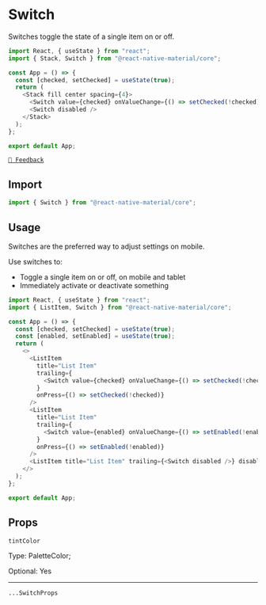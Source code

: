 # Switch

Switches toggle the state of a single item on or off.

```js with-preview
import React, { useState } from "react";
import { Stack, Switch } from "@react-native-material/core";

const App = () => {
  const [checked, setChecked] = useState(true);
  return (
    <Stack fill center spacing={4}>
      <Switch value={checked} onValueChange={() => setChecked(!checked)} />
      <Switch disabled />
    </Stack>
  );
};

export default App;
```

[`💬 Feedback`](https://github.com/yamankatby/react-native-material/labels/component%3A%20Switch)

## Import

```js
import { Switch } from "@react-native-material/core";
```

## Usage

Switches are the preferred way to adjust settings on mobile.

Use switches to:

- Toggle a single item on or off, on mobile and tablet
- Immediately activate or deactivate something

```js with-preview
import React, { useState } from "react";
import { ListItem, Switch } from "@react-native-material/core";

const App = () => {
  const [checked, setChecked] = useState(true);
  const [enabled, setEnabled] = useState(true);
  return (
    <>
      <ListItem
        title="List Item"
        trailing={
          <Switch value={checked} onValueChange={() => setChecked(!checked)} />
        }
        onPress={() => setChecked(!checked)}
      />
      <ListItem
        title="List Item"
        trailing={
          <Switch value={enabled} onValueChange={() => setEnabled(!enabled)} />
        }
        onPress={() => setEnabled(!enabled)}
      />
      <ListItem title="List Item" trailing={<Switch disabled />} disabled />
    </>
  );
};

export default App;
```

## Props

`tintColor`

Type: PaletteColor;

Optional: Yes

---

`...SwitchProps`
